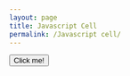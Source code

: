 ```yaml
---
layout: page
title: Javascript Cell
permalink: /Javascript cell/
---
```


<button onclick="alert('Hello from GitHub Pages!')">Click me!</button>
